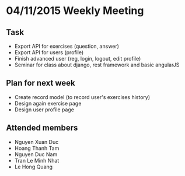 04/11/2015 Weekly Meeting
============================

Task
----------------------------
* Export API for exercises (question, answer)
* Export API for users (profile)
* Finish advanced user (reg, login, logout, edit profile)
* Seminar for class about django, rest framework and basic angularJS

Plan for next week
----------------------------
* Create record model (to record user's exercises history)
* Design again exercise page
* Design user profile page

Attended members
-----------------------------
* Nguyen Xuan Duc
* Hoang Thanh Tam
* Nguyen Duc Nam
* Tran Le Minh Nhat
* Le Hong Quang
